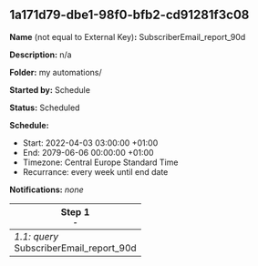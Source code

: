 ## 1a171d79-dbe1-98f0-bfb2-cd91281f3c08

**Name** (not equal to External Key)**:** SubscriberEmail_report_90d

**Description:** n/a

**Folder:** my automations/

**Started by:** Schedule

**Status:** Scheduled

**Schedule:**

* Start: 2022-04-03 03:00:00 +01:00
* End: 2079-06-06 00:00:00 +01:00
* Timezone: Central Europe Standard Time
* Recurrance: every week until end date

**Notifications:** _none_


| Step 1<br>_<small>-</small>_ |
| --- |
| _1.1: query_<br>SubscriberEmail_report_90d |
